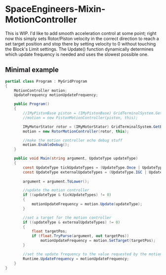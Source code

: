 # SpaceEngineers-Mixin-MotionController
This is WIP. I'd like to add smooth acceleration control at some point; right now this simply sets Rotor/Piston velocity in the correct direction to reach a set target position and stop there by setting velocity to 0 without touching the Block's Limit settings.
The Update() function dynamically determines which update frequency is needed and uses the slowest possible one.

## Minimal example
```C#
partial class Program : MyGridProgram
{
	MotionController motion;
	UpdateFrequency motionUpdateFrequency;

	public Program()
	{
		//IMyPistonBase piston = (IMyPistonBase) GridTerminalSystem.GetBlockWithName("Piston");
		//motion = new PistonMotionController(piston, this);

		IMyMotorStator rotor = (IMyMotorStator) GridTerminalSystem.GetBlockWithName("Rotor");
		motion = new RotorMotionController(rotor, this);

		//make the motion controller echo debug stuff
		motion.EnableDebug();
	}

	public void Main(string argument, UpdateType updateType)
	{
		const UpdateType tickUpdateTypes = (UpdateType.Once | UpdateType.Update1 | UpdateType.Update10 | UpdateType.Update100);
		const UpdateType externalUpdateTypes = (UpdateType.IGC | UpdateType.Mod | UpdateType.Script | UpdateType.Terminal | UpdateType.Trigger);
		
		argument = argument.ToLower();

		//update the motion controller
		if ((updateType & tickUpdateTypes) != 0)
		{
			motionUpdateFrequency = motion.Update(updateType);
		}

		//set a target for the motion controller
		if ((updateType & externalUpdateTypes) != 0)
		{
			float targetPos;
			if (float.TryParse(argument, out targetPos))
				motionUpdateFrequency = motion.SetTarget(targetPos);
		}

		//set the update frequency to the value requested by the motion controller
		Runtime.UpdateFrequency = motionUpdateFrequency;
	}
}
```
